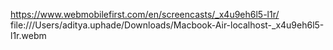 https://www.webmobilefirst.com/en/screencasts/_x4u9eh6l5-l1r/
file:///Users/aditya.uphade/Downloads/Macbook-Air-localhost-_x4u9eh6l5-l1r.webm
